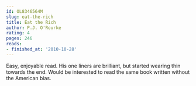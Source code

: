 ```yaml
---
id: OL8346564M
slug: eat-the-rich
title: Eat the Rich
author: P.J. O'Rourke
rating: 4
pages: 246
reads:
- finished_at: '2010-10-28'
---
```

Easy, enjoyable read. His one liners are brilliant, but started wearing thin towards the end. Would be interested to read the same book written without the American bias.
